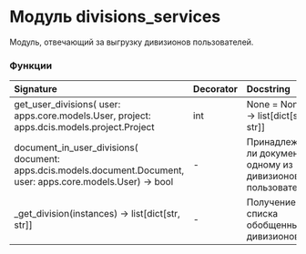 # Модуль divisions_services

Модуль, отвечающий за выгрузку дивизионов пользователей.

### Функции

| Signature                                                                                                                               | Decorator | Docstring                                                                       |
| :-------------------------------------------------------------------------------------------------------------------------------------- | :-------- | :------------------------------------------------------------------------------ |
| get_user_divisions( user: apps.core.models.User, project: apps.dcis.models.project.Project | int | None = None) -> list[dict[str, str]] | -         | Получение списка обобщенных дивизионов для пользователя user и проекта project. |
| document_in_user_divisions( document: apps.dcis.models.document.Document, user: apps.core.models.User) -> bool                          | -         | Принадлежит ли документ одному из дивизионов пользователя.                      |
| _get_division(instances) -> list[dict[str, str]]                                                                                        | -         | Получение списка обобщенных дивизионов.                                         |